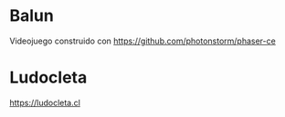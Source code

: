 # Balun

Videojuego construido con https://github.com/photonstorm/phaser-ce

# Ludocleta

https://ludocleta.cl
